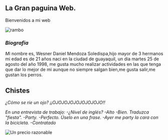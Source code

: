 ##  La Gran paguina Web.



Bienvenidos a mi web  

![rambo](https://user-images.githubusercontent.com/57574200/68560109-917a0380-040d-11ea-934d-99a2f6faa131.png)


### _Biografia_
 
*M*i nombre es, Wesner Daniel Mendoza Soledispa,hijo mayor de 3 hermanos mi edad es de 21 años  naci en la ciudad de guayaquil, un dia martes 25 de agosto del año 1998, me gusta mucho realizar actividades en las que tenga que dar lo mejor de mi aunque no siempre salgan bien,me gusta salir,me gustan los perros.



## Chistes

*¿Cómo se ríe un ojo?
  ¡¡OJOJOJOJOJOJOJOJO!!*

 *En una entrevista de trabajo:
  -¿Nivel de inglés?
   -Alto
   -Bien. Traduzca "fiesta".
   -Party.
   -Perfecto. Úselo en una frase.
   -Ayer me party la cara con la bicicleta.
   -Contratado*

![Un precio razonable](https://user-images.githubusercontent.com/57574200/68559839-778bf100-040c-11ea-93c2-37e877325de8.png)
